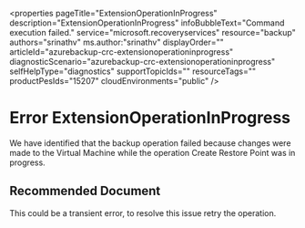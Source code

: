 <properties
	pageTitle="ExtensionOperationInProgress"
	description="ExtensionOperationInProgress"
	infoBubbleText="Command execution failed."
	service="microsoft.recoveryservices"
	resource="backup"
	authors="srinathv"
	ms.author:"srinathv"
	displayOrder=""
	articleId="azurebackup-crc-extensionoperationinprogress"
	diagnosticScenario="azurebackup-crc-extensionoperationinprogress"
	selfHelpType="diagnostics"
	supportTopicIds=""
	resourceTags=""
	productPesIds="15207"
	cloudEnvironments="public"
/>

# Error ExtensionOperationInProgress

<!--issueDescription-->
We have identified that the backup operation failed because changes were made to the Virtual Machine while the operation Create Restore Point was in progress.
<!--/issueDescription-->

## **Recommended Document**
This could be a transient error, to resolve this issue retry the operation.
